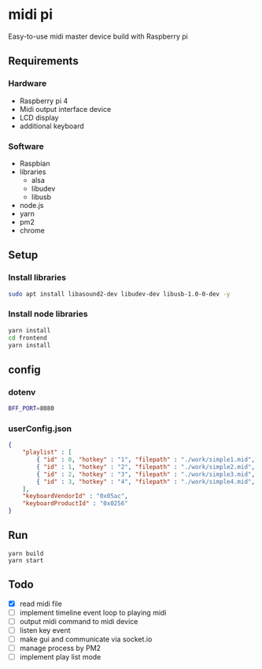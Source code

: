 # midi pi

Easy-to-use midi master device build with Raspberry pi

## Requirements

### Hardware

- Raspberry pi 4
- Midi output interface device
- LCD display
- additional keyboard

### Software

- Raspbian
- libraries
  - alsa
  - libudev
  - libusb
- node.js
- yarn
- pm2
- chrome

## Setup

### Install libraries

```sh
sudo apt install libasound2-dev libudev-dev libusb-1.0-0-dev -y
```

### Install node libraries

```sh
yarn install
cd frontend
yarn install
```


## config

### dotenv

```sh
BFF_PORT=8080
```

### userConfig.json

```json
{
    "playlist" : [
        { "id" : 0, "hotkey" : "1", "filepath" : "./work/simple1.mid", "title" : "1 banme!" },
        { "id" : 1, "hotkey" : "2", "filepath" : "./work/simple2.mid", "title" : "2 banme!" },
        { "id" : 2, "hotkey" : "3", "filepath" : "./work/simple3.mid", "title" : "3 banme!" },
        { "id" : 3, "hotkey" : "4", "filepath" : "./work/simple4.mid", "title" : "4 banme!" }
    ],
    "keyboardVendorId" : "0x05ac",
    "keyboardProductId" : "0x0256"
}
```

## Run 

```
yarn build
yarn start
```

## Todo

- [x] read midi file
- [ ] implement timeline event loop to playing midi
- [ ] output midi command to midi device
- [ ] listen key event
- [ ] make gui and communicate via socket.io
- [ ] manage process by PM2
- [ ] implement play list mode
